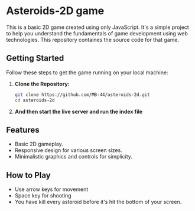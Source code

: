 # Asteroids-2D game

This is a basic 2D game created using only JavaScript. It's a simple project to help you understand the fundamentals of game development using web technologies. This repository containes the source code for that game.

## Getting Started

Follow these steps to get the game running on your local machine:

1. **Clone the Repository:**
   ```bash
   git clone https://github.com/MB-44/asteroids-2d.git
   cd asteroids-2d
2. **And then start the live server and run the index file**

## Features

- Basic 2D gameplay.
- Responsive design for various screen sizes.
- Minimalistic graphics and controls for simplicity.

## How to Play

- Use arrow keys for movement
- Space key for shooting
- You have kill every asteroid before it's hit the bottom of your screen.
